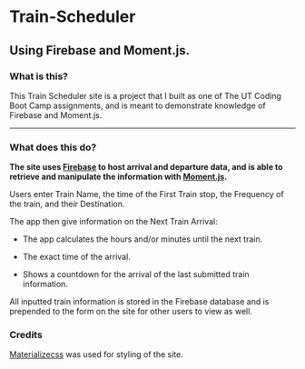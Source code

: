 # Train-Scheduler

## Using Firebase and Moment.js.

### What is this?

This Train Scheduler site is a project that I built as one of 
The UT Coding Boot Camp assignments, and is meant to demonstrate knowledge of Firebase and Moment.js. 

- - -
### What does this do?

**The site uses [Firebase](https://firebase.google.com/) to host arrival and departure data, and is able to retrieve and manipulate the information with [Moment.js](http://momentjs.com/).**

Users enter Train Name, the time of the First Train stop, the Frequency of the train, and their Destination. 

The app then give information on the Next Train Arrival:

* The app calculates the hours and/or minutes until the next train. 
    
* The exact time of the arrival.

* Shows a countdown for the arrival of the last submitted train information.


All inputted train information is stored in the Firebase database and is prepended to the form on the site for other users to view as well.

### Credits

[Materializecss](http://materializecss.com) was used for styling of the site.
